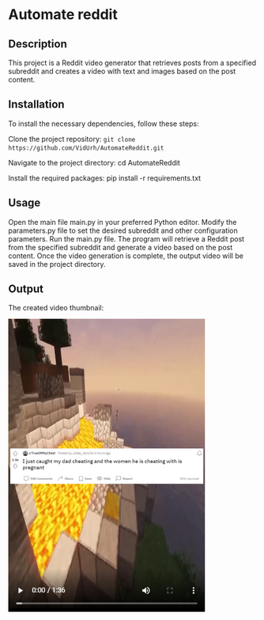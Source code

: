 # Automate reddit
## Description
This project is a Reddit video generator that retrieves posts from a specified subreddit and creates a video with text and images based on the post content.

## Installation
To install the necessary dependencies, follow these steps:

Clone the project repository: ```git clone https://github.com/VidUrh/AutomateReddit.git```

Navigate to the project directory: cd AutomateReddit

Install the required packages: pip install -r requirements.txt
## Usage
Open the main file main.py in your preferred Python editor.
Modify the parameters.py file to set the desired subreddit and other configuration parameters.
Run the main.py file.
The program will retrieve a Reddit post from the specified subreddit and generate a video based on the post content.
Once the video generation is complete, the output video will be saved in the project directory.


## Output
The created video thumbnail:

![Image of the video](https://github.com/VidUrh/AutomateReddit/blob/main/html/Preview.png)
